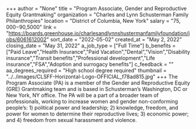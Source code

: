 +++
author = "None"
title = "Program Associate, Gender and Reproductive Equity Grantmaking"
organization = "Charles and Lynn Schusterman Family Philanthropies"
location = "District of Columbia, New York"
salary = "$75,000-$90,5000"
link = "https://boards.greenhouse.io/charlesandlynnshustermanfamilyfoundation/jobs/6061612002"
sort_date = "2022-05-02"
created_at = "May 2, 2022"
closing_date = "May 31, 2022"
a_job_type = ["Full Time"]
b_benefits = ["Paid Leave","Health Insurance","Paid Vacation","Dental","Vision","Disability insurance","Transit benefits","Professional development","Life insurance","FSA","Adoption and surrogacy benefits"]
c_feedback = ""
aa_degrees_required = "High school degree required"
thumbnail = "../../images/CLSFF-Horizontal-Logo-OFFICIAL_f78ad815.jpg"
+++
The Program Associate (PA) is a member of the Gender and Reproductive Equity (GRE) Grantmaking team and is based in Schusterman’s Washington, DC or New York, NY office. The PA will be a part of a broader team of professionals, working to increase women and gender non-conforming people’s: 1) political power and leadership; 2) knowledge, freedom, and power for women to determine their reproductive lives; 3) economic power; and 4) freedom from sexual harassment and violence.  